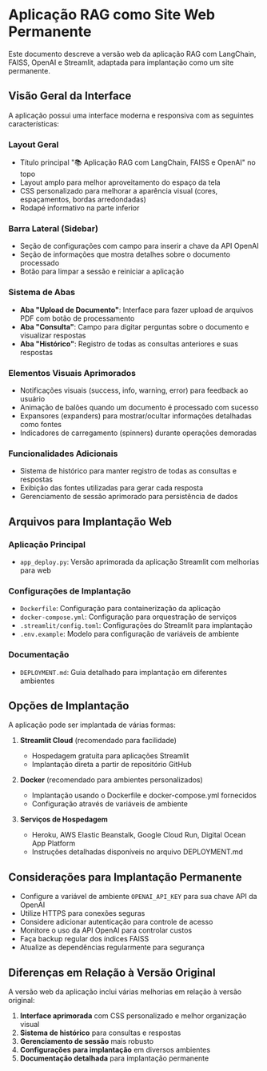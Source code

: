 # Aplicação RAG como Site Web Permanente

Este documento descreve a versão web da aplicação RAG com LangChain, FAISS, OpenAI e Streamlit, adaptada para implantação como um site permanente.

## Visão Geral da Interface

A aplicação possui uma interface moderna e responsiva com as seguintes características:

### Layout Geral
- Título principal "📚 Aplicação RAG com LangChain, FAISS e OpenAI" no topo
- Layout amplo para melhor aproveitamento do espaço da tela
- CSS personalizado para melhorar a aparência visual (cores, espaçamentos, bordas arredondadas)
- Rodapé informativo na parte inferior

### Barra Lateral (Sidebar)
- Seção de configurações com campo para inserir a chave da API OpenAI
- Seção de informações que mostra detalhes sobre o documento processado
- Botão para limpar a sessão e reiniciar a aplicação

### Sistema de Abas
- **Aba "Upload de Documento"**: Interface para fazer upload de arquivos PDF com botão de processamento
- **Aba "Consulta"**: Campo para digitar perguntas sobre o documento e visualizar respostas
- **Aba "Histórico"**: Registro de todas as consultas anteriores e suas respostas

### Elementos Visuais Aprimorados
- Notificações visuais (success, info, warning, error) para feedback ao usuário
- Animação de balões quando um documento é processado com sucesso
- Expansores (expanders) para mostrar/ocultar informações detalhadas como fontes
- Indicadores de carregamento (spinners) durante operações demoradas

### Funcionalidades Adicionais
- Sistema de histórico para manter registro de todas as consultas e respostas
- Exibição das fontes utilizadas para gerar cada resposta
- Gerenciamento de sessão aprimorado para persistência de dados

## Arquivos para Implantação Web

### Aplicação Principal
- `app_deploy.py`: Versão aprimorada da aplicação Streamlit com melhorias para web

### Configurações de Implantação
- `Dockerfile`: Configuração para containerização da aplicação
- `docker-compose.yml`: Configuração para orquestração de serviços
- `.streamlit/config.toml`: Configurações do Streamlit para implantação
- `.env.example`: Modelo para configuração de variáveis de ambiente

### Documentação
- `DEPLOYMENT.md`: Guia detalhado para implantação em diferentes ambientes

## Opções de Implantação

A aplicação pode ser implantada de várias formas:

1. **Streamlit Cloud** (recomendado para facilidade)
   - Hospedagem gratuita para aplicações Streamlit
   - Implantação direta a partir de repositório GitHub

2. **Docker** (recomendado para ambientes personalizados)
   - Implantação usando o Dockerfile e docker-compose.yml fornecidos
   - Configuração através de variáveis de ambiente

3. **Serviços de Hospedagem**
   - Heroku, AWS Elastic Beanstalk, Google Cloud Run, Digital Ocean App Platform
   - Instruções detalhadas disponíveis no arquivo DEPLOYMENT.md

## Considerações para Implantação Permanente

- Configure a variável de ambiente `OPENAI_API_KEY` para sua chave API da OpenAI
- Utilize HTTPS para conexões seguras
- Considere adicionar autenticação para controle de acesso
- Monitore o uso da API OpenAI para controlar custos
- Faça backup regular dos índices FAISS
- Atualize as dependências regularmente para segurança

## Diferenças em Relação à Versão Original

A versão web da aplicação inclui várias melhorias em relação à versão original:

1. **Interface aprimorada** com CSS personalizado e melhor organização visual
2. **Sistema de histórico** para consultas e respostas
3. **Gerenciamento de sessão** mais robusto
4. **Configurações para implantação** em diversos ambientes
5. **Documentação detalhada** para implantação permanente
